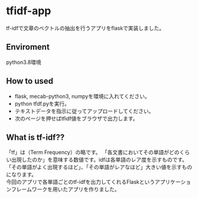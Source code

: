 # tfidf-app
tf-idfで文章のベクトルの抽出を行うアプリをflaskで実装しました。
<br>

## Enviroment<br>
python3.8環境<br>

## How to used
- flask, mecab-python3, numpyを環境に入れてください。
- python tfdf.pyを実行。
- テキストデータを指示に従ってアップロードしてください。
- 次のページを押せばtfidf値をブラウザで出力します。

## What is tf-idf??

「tf」は（Term Frequency）の略です。 「各文書においてその単語がどのくらい出現したのか」を意味する数値です。idfは各単語のレア度を示すものです。<br>「その単語がよく出現するほど」、「その単語がレアなほど」大きい値を示すものになります。 <br>
今回のアプリで各単語ごとのtf-idfを出力してくれるFlaskというアプリケーションフレームワークを用いたアプリを作りました。

